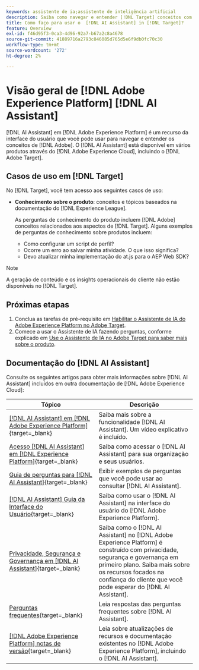 ```yaml
---
keywords: assistente de ia;assistente de inteligência artificial
description: Saiba como navegar e entender [!DNL Target] conceitos com o [!DNL AI Assistant].
title: Como faço para usar o  [!DNL AI Assistant] in [!DNL Target]?
feature: Overview
exl-id: f46d95f3-0ca3-4d96-92a7-b67a2c8a4678
source-git-commit: 41889716a2793c846085d765d5e6f9db0fc70c30
workflow-type: tm+mt
source-wordcount: '272'
ht-degree: 2%

---
```


# Visão geral de [!DNL Adobe Experience Platform] [!DNL AI Assistant]

[!DNL AI Assistant] em [!DNL Adobe Experience Platform] é um recurso da interface do usuário que você pode usar para navegar e entender os conceitos de [!DNL Adobe]. O [!DNL AI Assistant] está disponível em vários produtos através do [!DNL Adobe Experience Cloud], incluindo o [!DNL Adobe Target].

## Casos de uso em [!DNL Target]

No [!DNL Target], você tem acesso aos seguintes casos de uso:

* **Conhecimento sobre o produto**: conceitos e tópicos baseados na documentação do [!DNL Experience League].

  As perguntas de conhecimento do produto incluem [!DNL Adobe] conceitos relacionados aos aspectos de [!DNL Target]. Alguns exemplos de perguntas de conhecimento sobre produtos incluem:

   * Como configurar um script de perfil?
   * Ocorre um erro ao salvar minha atividade. O que isso significa? 
   * Devo atualizar minha implementação do at.js para o AEP Web SDK?

>[!NOTE]
>
>A geração de conteúdo e os insights operacionais do cliente não estão disponíveis no [!DNL Target].

## Próximas etapas

1. Conclua as tarefas de pré-requisito em [Habilitar o Assistente de IA do Adobe Experience Platform no Adobe Target](/help/main/c-intro/enabling-ai-assistant.md).
1. Comece a usar o Assistente de IA fazendo perguntas, conforme explicado em [Use o Assistente de IA no Adobe Target para saber mais sobre o produto](/help/main/c-intro/ai-assistant-product-knowledge.md).

## Documentação do [!DNL AI Assistant]

Consulte os seguintes artigos para obter mais informações sobre [!DNL AI Assistant] incluídos em outra documentação de [!DNL Adobe Experience Cloud]:

| Tópico | Descrição |
| --- | --- |
| [[!DNL AI Assistant] em [!DNL Adobe Experience Platform]](https://experienceleague.adobe.com/en/docs/experience-platform/ai-assistant/home){target=_blank} | Saiba mais sobre a funcionalidade [!DNL AI Assistant]. Um vídeo explicativo é incluído. |
| [Acesso [!DNL AI Assistant] em [!DNL Experience Platform]](https://experienceleague.adobe.com/en/docs/experience-platform/ai-assistant/access){target=_blank} | Saiba como acessar o [!DNL AI Assistant] para sua organização e seus usuários. |
| [Guia de perguntas para [!DNL AI Assistant]](https://experienceleague.adobe.com/en/docs/experience-platform/ai-assistant/questions){target=_blank} | Exibir exemplos de perguntas que você pode usar ao consultar [!DNL AI Assistant]. |
| [[!DNL AI Assistant] Guia da Interface do Usuário](https://experienceleague.adobe.com/en/docs/experience-platform/ai-assistant/ui-guide){target=_blank} | Saiba como usar o [!DNL AI Assistant] na interface do usuário do [!DNL Adobe Experience Platform]. |
| [Privacidade, Segurança e Governança em [!DNL AI Assistant]](https://experienceleague.adobe.com/en/docs/experience-platform/ai-assistant/privacy){target=_blank} | Saiba como o [!DNL AI Assistant] no [!DNL Adobe Experience Platform] é construído com privacidade, segurança e governança em primeiro plano. Saiba mais sobre os recursos focados na confiança do cliente que você pode esperar do [!DNL AI Assistant]. |
| [Perguntas frequentes](https://experienceleague.adobe.com/en/docs/experience-platform/ai-assistant/faq){target=_blank} | Leia respostas das perguntas frequentes sobre [!DNL AI Assistant]. |
| [[!DNL Adobe Experience Platform] notas de versão](https://experienceleague.adobe.com/en/docs/experience-platform/release-notes/latest){target=_blank} | Leia sobre atualizações de recursos e documentação existentes no [!DNL Adobe Experience Platform], incluindo o [!DNL AI Assistant]. |